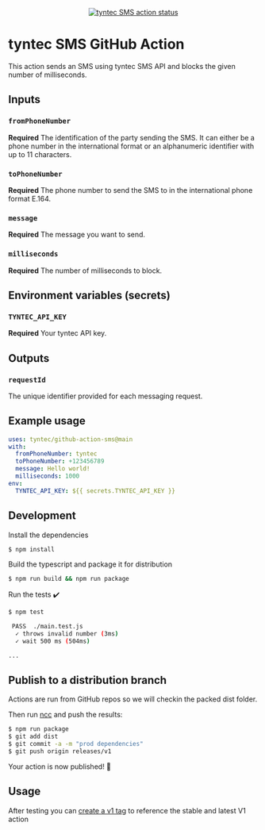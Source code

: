 <p align="center">
  <a href="https://github.com/tyntec/github-action-sms/actions"><img alt="tyntec SMS action status" src="https://github.com/tyntec/github-action-sms/workflows/Build/badge.svg"></a>
</p>

# tyntec SMS GitHub Action

This action sends an SMS using tyntec SMS API and blocks the given number of milliseconds.

## Inputs

### `fromPhoneNumber`

**Required** The identification of the party sending the SMS. It can either be a phone number in the international format or an alphanumeric identifier with up to 11 characters.

### `toPhoneNumber`

**Required** The phone number to send the SMS to in the international phone format E.164.

### `message`

**Required** The message you want to send.

### `milliseconds`

**Required** The number of milliseconds to block.

## Environment variables (secrets)

### `TYNTEC_API_KEY`

**Required** Your tyntec API key.

## Outputs

### `requestId`

The unique identifier provided for each messaging request.

## Example usage

```yaml
uses: tyntec/github-action-sms@main
with:
  fromPhoneNumber: tyntec
  toPhoneNumber: +123456789
  message: Hello world!
  milliseconds: 1000
env:
  TYNTEC_API_KEY: ${{ secrets.TYNTEC_API_KEY }}
```

## Development

Install the dependencies  
```bash
$ npm install
```

Build the typescript and package it for distribution
```bash
$ npm run build && npm run package
```

Run the tests :heavy_check_mark:  
```bash
$ npm test

 PASS  ./main.test.js
  ✓ throws invalid number (3ms)
  ✓ wait 500 ms (504ms)

...
```

## Publish to a distribution branch

Actions are run from GitHub repos so we will checkin the packed dist folder. 

Then run [ncc](https://github.com/zeit/ncc) and push the results:
```bash
$ npm run package
$ git add dist
$ git commit -a -m "prod dependencies"
$ git push origin releases/v1
```

Your action is now published! :rocket: 

## Usage

After testing you can [create a v1 tag](https://github.com/actions/toolkit/blob/master/docs/action-versioning.md) to reference the stable and latest V1 action

